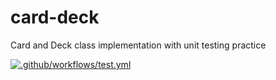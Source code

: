 # card-deck
Card and Deck class implementation with unit testing practice

[![.github/workflows/test.yml](https://github.com/beatricehahn/card-deck/actions/workflows/test.yml/badge.svg)](https://github.com/beatricehahn/card-deck/actions/workflows/test.yml)
